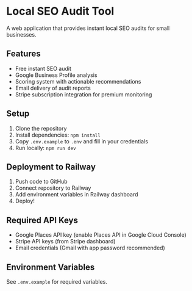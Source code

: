 # Local SEO Audit Tool

A web application that provides instant local SEO audits for small businesses.

## Features
- Free instant SEO audit
- Google Business Profile analysis
- Scoring system with actionable recommendations
- Email delivery of audit reports
- Stripe subscription integration for premium monitoring

## Setup

1. Clone the repository
2. Install dependencies: `npm install`
3. Copy `.env.example` to `.env` and fill in your credentials
4. Run locally: `npm run dev`

## Deployment to Railway

1. Push code to GitHub
2. Connect repository to Railway
3. Add environment variables in Railway dashboard
4. Deploy!

## Required API Keys
- Google Places API key (enable Places API in Google Cloud Console)
- Stripe API keys (from Stripe dashboard)
- Email credentials (Gmail with app password recommended)

## Environment Variables
See `.env.example` for required variables.

